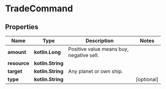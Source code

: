 
# TradeCommand

## Properties
Name | Type | Description | Notes
------------ | ------------- | ------------- | -------------
**amount** | **kotlin.Long** | Positive value means buy, negative sell. | 
**resource** | **kotlin.String** |  | 
**target** | **kotlin.String** | Any planet or own ship. | 
**type** | **kotlin.String** |  |  [optional]



